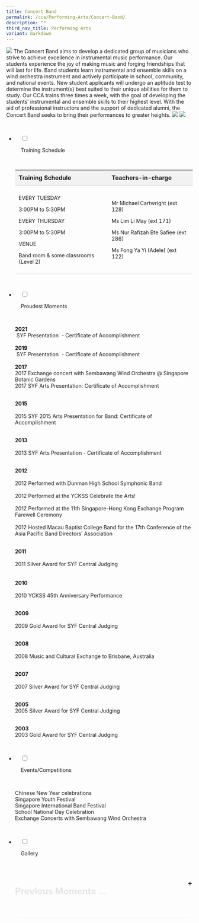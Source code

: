 ```yaml
---
title: Concert Band
permalink: /cca/Performing-Arts/Concert-Band/
description: ""
third_nav_title: Performing Arts
variant: markdown
---
```

![](/images/Our%20Curriculum/Non%20Academic%20Programmes/CoCurricular%20Activities/Performing%20Arts/Concert%20Band/C1NEW.png)
The Concert Band aims to develop a dedicated group of musicians who strive to achieve excellence in instrumental music performance. Our students experience the joy of making music and forging friendships that will last for life. Band students learn instrumental and ensemble skills on a wind orchestra instrument and actively participate in school, community, and national events. New student applicants will undergo an aptitude test to determine the instrument(s) best suited to their unique abilities for them to study. Our CCA trains three times a week, with the goal of developing the students’ instrumental and ensemble skills to their highest level. With the aid of professional instructors and the support of dedicated alumni, the Concert Band seeks to bring their performances to greater heights.
![](/images/Our%20Curriculum/Non%20Academic%20Programmes/CoCurricular%20Activities/Performing%20Arts/Concert%20Band/C2.jpg)
![](/images/Our%20Curriculum/Non%20Academic%20Programmes/CoCurricular%20Activities/Performing%20Arts/Concert%20Band/C3.jpg)


<ul class="jekyllcodex_accordion">

&nbsp;&nbsp;<li>

&nbsp;&nbsp;&nbsp;&nbsp;<input type="checkbox" id="accordion1">

&nbsp;&nbsp;&nbsp;&nbsp;<label for="accordion1">Training&nbsp;Schedule</label>

&nbsp;&nbsp;&nbsp;&nbsp;<div>

<p>   

<table>
  <thead>
    <tr>
      <th>Training Schedule</th>
      <th>Teachers-in-charge</th>
    </tr>
  </thead>
  <tbody>
    <tr>
      <td>
        <p>EVERY TUESDAY</p>
        <p>3:00PM to 5:30PM</p>
        <p>EVERY THURSDAY</p>
        <p>3:00PM to 5:30PM</p>
        <p>VENUE</p>
        <p>Band room &amp; some classrooms (Level 2)</p>
      </td>
      <td>
        <p>Mr Michael Cartwright (ext 128)</p>
        <p>Ms Lim Li May (ext 171)</p>
        <p>Ms Nur Rafizah Bte Safiee (ext 286)</p>
        <p>Ms Fong Ya Yi (Adele) (ext 122)</p>
      </td>
    </tr>
  </tbody>
</table></p>

&nbsp;&nbsp;&nbsp;&nbsp;</div>

</li>
	<li>

&nbsp;&nbsp;&nbsp;&nbsp;<input type="checkbox" id="accordion2">

&nbsp;&nbsp;&nbsp;&nbsp;<label for="accordion2">Proudest&nbsp;Moments</label>

&nbsp;&nbsp;&nbsp;&nbsp;<div>

<p> <b>2021</b><br>&nbsp;SYF Presentation&nbsp; - Certificate of Accomplishment<br><br> <b>2019</b><br>&nbsp;SYF Presentation&nbsp; - Certificate of Accomplishment<br><br>  
	<b>2017</b><br>  
2017 Exchange concert with Sembawang Wind Orchestra @ Singapore Botanic Gardens<br>  
2017 SYF Arts Presentation: Certificate of Accomplishment<br><br>  
 
<b>2015</b><br>  
2015 SYF 2015 Arts Presentation for Band: Certificate of Accomplishment<br><br>  
  
<b>2013</b><br>  
2013 SYF Arts Presentation - Certificate of Accomplishment<br><br>  
  
<b>2012</b><br>  
2012 Performed with Dunman High School Symphonic Band<br>  
2012 Performed at the YCKSS Celebrate the Arts!<br>  
2012 Performed at the 11th Singapore-Hong Kong Exchange Program Farewell Ceremony<br>  
2012 Hosted Macau Baptist College Band for the 17th Conference of the Asia Pacific Band Directors’ Association<br><br>  
  
<b>2011</b><br>  
2011 Silver Award for SYF Central Judging<br><br>  
<b>2010</b><br>  
2010 YCKSS 45th Anniversary Performance<br><br>  
  
<b>2009</b><br>  
2009 Gold Award for SYF Central Judging<br><br>  
  
<b>2008</b><br>  
2008 Music and Cultural Exchange to Brisbane, Australia<br><br>  
  
<b>2007</b><br>  
2007 Silver Award for SYF Central Judging<br><br>
  
<b>2005</b>  
2005 Silver Award for SYF Central Judging<br><br> 
  
<b>2003</b>  
2003 Gold Award for SYF Central Judging
			</p>

&nbsp;&nbsp;&nbsp;&nbsp;</div>

</li>
	
<li>

&nbsp;&nbsp;&nbsp;&nbsp;<input type="checkbox" id="accordion3">

&nbsp;&nbsp;&nbsp;&nbsp;<label for="accordion3">Events/Competitions</label>

&nbsp;&nbsp;&nbsp;&nbsp;<div>

<p> Chinese New Year celebrations<br>  
Singapore Youth Festival<br>  
Singapore International Band Festival<br>  
School National Day Celebration<br>  
Exchange Concerts with Sembawang Wind Orchestra
			</p>

&nbsp;&nbsp;&nbsp;&nbsp;</div>

</li>
	
<li>

&nbsp;&nbsp;&nbsp;&nbsp;<input type="checkbox" id="accordion4">

&nbsp;&nbsp;&nbsp;&nbsp;<label for="accordion4">Gallery</label>

&nbsp;&nbsp;&nbsp;&nbsp;<div>

<details>
	<summary><h4>Previous Moments ...</h4></summary>
<img style="width:100%;height:50%" src="/images/Our%20Curriculum/Non%20Academic%20Programmes/CoCurricular%20Activities/Performing%20Arts/Concert%20Band/C4.png">
			<img style="width:100%;height:50%" src="/images/Our%20Curriculum/Non%20Academic%20Programmes/CoCurricular%20Activities/Performing%20Arts/Concert%20Band/C5.png">
			<img style="width:100%;height:50%" src="/images/Our%20Curriculum/Non%20Academic%20Programmes/CoCurricular%20Activities/Performing%20Arts/Concert%20Band/C6.png">
			<img style="width:100%;height:50%" src="/images/Our%20Curriculum/Non%20Academic%20Programmes/CoCurricular%20Activities/Performing%20Arts/Concert%20Band/C7.png"></details>

&nbsp;&nbsp;</div>

</li>
	
	

	
</ul>

<style>
table {
    width: 100%;
    border-collapse: collapse;
    font-family: inherit; /* Inherit font family from the page */
    font-size: inherit; /* Inherit font size from the page */
}

th {
    background-color: #f2f2f2;
    padding: 10px;
    text-align: left;
    border-bottom: 2px solid #ddd;
    font-size: 1rem; /* Optional: relative size for clarity */
}

th h5 {
    margin: 0;
    font-size: 1.25rem; /* Optional: slightly larger for headers */
}

td {
    padding: 10px;
    border-bottom: 1px solid #ddd;
    max-width: 300px;
    word-wrap: break-word;
    font-size: inherit; /* Inherit font size for content */
}

details {
    max-width: 100ch;
    background-color: inherit;
    border-radius: 1rem;
    margin-bottom: 2.5rem;
    box-shadow: 0 .05rem .05rem rgba(0, 0, 0, .05);
    font-family: inherit; /* Inherit font family */
    font-size: inherit; /* Inherit font size */
}

details summary {
    display: flex;
    align-items: center;
    justify-content: space-between;
    font-weight: 400;
    font-size: 1.5rem; /* Slightly larger for better readability */
    margin-bottom: 1.5rem;
    transition: margin-bottom .5s ease;
    position: relative;
}

details summary::-webkit-details-marker,
details summary::marker {
    content: " ";
    display: none;
}

details summary::after {
    content: "+";
    font-size: 1.25rem; /* Match button size to summary */
    font-weight: 500;
    margin-right: .8rem;
    cursor: pointer;
    background-color: inherit; /*rgba(255, 195, 5, .25);*/
    padding: .75rem;
    display: grid;
    place-content: center;
    aspect-ratio: 1;
    line-height: 0;
    position: absolute;
    top: .5rem;
    right: -1.5rem;
    border-radius: 50%;
}

details :not(summary) {
    animation-name: fade;
    animation-duration: .5s;
    font-size: inherit; /* Inherit font size for details content */
}

details[open] summary {
    margin-bottom: 1.5rem;
}

details[open] summary::after {
    content: "×";
}

@keyframes fade {
    0% {
        opacity: 0;
    }

    2.5% {
        opacity: .02;
    }

    5% {
        opacity: .05;
    }

    10% {
        opacity: .1;
    }

    25% {
        opacity: .25;
    }

    60% {
        opacity: .6;
    }

    100% {
        opacity: 1;
    }
}
	
.image-gallery {
    display: grid;
    grid-template-columns: repeat(auto-fill, minmax(200px, 1fr)); /* Flexible columns with a minimum of 200px */
    gap: 10px; /* Space between grid items */
    justify-items: center; /* Center the images within their grid cells */
}

.image-gallery img {
    width: 100%; /* Ensure the images take up the full width of their grid cell */
    height: auto; /* Maintain aspect ratio */
    border-radius: 5px; /* Optional: Add rounded corners */
    box-shadow: 0 2px 5px rgba(0, 0, 0, 0.1); /* Optional: Add subtle shadow */
    object-fit: cover; /* Ensures images fit nicely */
}
	
</style>